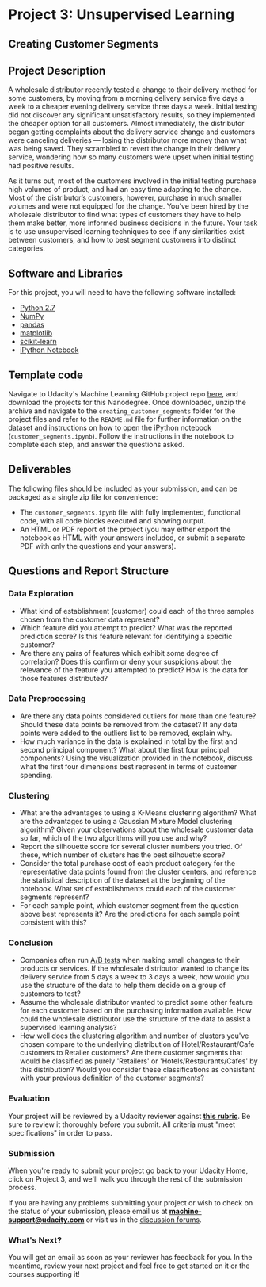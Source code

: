 # Project 3: Unsupervised Learning
## Creating Customer Segments

## Project Description

A wholesale distributor recently tested a change to their delivery method for some customers, by moving from a morning delivery service five days a week to a cheaper evening delivery service three days a week. Initial testing did not discover any significant unsatisfactory results, so they implemented the cheaper option for all customers. Almost immediately, the distributor began getting complaints about the delivery service change and customers were canceling deliveries — losing the distributor more money than what was being saved. They scrambled to revert the change in their delivery service, wondering how so many customers were upset when initial testing had positive results.

As it turns out, most of the customers involved in the initial testing purchase high volumes of product, and had an easy time adapting to the change. Most of the distributor’s customers, however, purchase in much smaller volumes and were not equipped for the change. You’ve been hired by the wholesale distributor to find what types of customers they have to help them make better, more informed business decisions in the future. Your task is to use unsupervised learning techniques to see if any similarities exist between customers, and how to best segment customers into distinct categories.

## Software and Libraries

For this project, you will need to have the following software installed:

- [Python 2.7](https://www.python.org/download/releases/2.7/)
- [NumPy](http://www.numpy.org/)
- [pandas](http://pandas.pydata.org/)
- [matplotlib](http://matplotlib.org/)
- [scikit-learn](http://scikit-learn.org/stable/)
- [iPython Notebook](http://ipython.org/notebook.html)

## Template code

Navigate to Udacity's Machine Learning GitHub project repo [here](https://github.com/udacity/machine-learning/tree/master/projects), and download the projects for this Nanodegree. Once downloaded, unzip the archive and navigate to the `creating_customer_segments` folder for the project files and refer to the `README.md` file for further information on the dataset and instructions on how to open the iPython notebook (`customer_segments.ipynb`). Follow the instructions in the notebook to complete each step, and answer the questions asked.

## Deliverables

The following files should be included as your submission, and can be packaged as a single zip file for convenience:
 - The `customer_segments.ipynb` file with fully implemented, functional code, with all code blocks executed and showing output.
 - An HTML or PDF report of the project (you may either export the notebook as HTML with your answers included, or submit a separate PDF with only the questions and your answers).

## Questions and Report Structure

### Data Exploration
- What kind of establishment (customer) could each of the three samples chosen from the customer data represent?
- Which feature did you attempt to predict? What was the reported prediction score? Is this feature relevant for identifying a specific customer?
- Are there any pairs of features which exhibit some degree of correlation? Does this confirm or deny your suspicions about the relevance of the feature you attempted to predict? How is the data for those features distributed?

### Data Preprocessing
- Are there any data points considered outliers for more than one feature? Should these data points be removed from the dataset? If any data points were added to the outliers list to be removed, explain why.
- How much variance in the data is explained in total by the first and second principal component? What about the first four principal components? Using the visualization provided in the notebook, discuss what the first four dimensions best represent in terms of customer spending.

### Clustering
- What are the advantages to using a K-Means clustering algorithm? What are the advantages to using a Gaussian Mixture Model clustering algorithm? Given your observations about the wholesale customer data so far, which of the two algorithms will you use and why?
- Report the silhouette score for several cluster numbers you tried. Of these, which number of clusters has the best silhouette score?
- Consider the total purchase cost of each product category for the representative data points found from the cluster centers, and reference the statistical description of the dataset at the beginning of the notebook. What set of establishments could each of the customer segments represent?
- For each sample point, which customer segment from the question above best represents it? Are the predictions for each sample point consistent with this?

### Conclusion
- Companies often run [A/B tests](https://en.wikipedia.org/wiki/A/B_testing) when making small changes to their products or services. If the wholesale distributor wanted to change its delivery service from 5 days a week to 3 days a week, how would you use the structure of the data to help them decide on a group of customers to test?
- Assume the wholesale distributor wanted to predict some other feature for each customer based on the purchasing information available. How could the wholesale distributor use the structure of the data to assist a supervised learning analysis?
- How well does the clustering algorithm and number of clusters you've chosen compare to the underlying distribution of Hotel/Restaurant/Cafe customers to Retailer customers? Are there customer segments that would be classified as purely 'Retailers' or 'Hotels/Restaurants/Cafes' by this distribution? Would you consider these classifications as consistent with your previous definition of the customer segments?

### Evaluation

Your project will be reviewed by a Udacity reviewer against **<a href="https://review.udacity.com/#!/projects/5422789357/rubric" target="_blank"> this rubric</a>**. Be sure to review it thoroughly before you submit. All criteria must "meet specifications" in order to pass.

### Submission
When you're ready to submit your project go back to your <a href="https://www.udacity.com/me" target="_blank">Udacity Home</a>, click on Project 3, and we'll walk you through the rest of the submission process.

If you are having any problems submitting your project or wish to check on the status of your submission, please email us at **machine-support@udacity.com** or visit us in the <a href="http://discussions.udacity.com" target="_blank">discussion forums</a>.

### What's Next?
You will get an email as soon as your reviewer has feedback for you. In the meantime, review your next project and feel free to get started on it or the courses supporting it!

